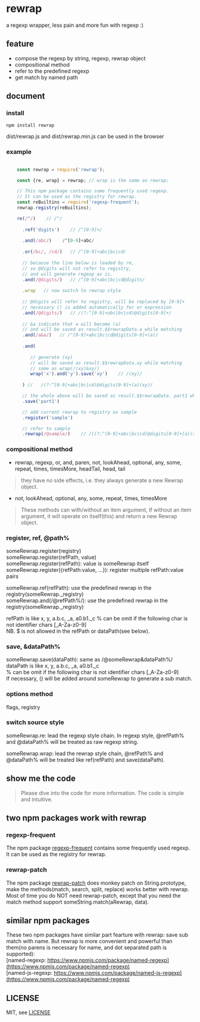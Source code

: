 # rewrap

a regexp wrapper, less pain and more fun with regexp :)

## feature

* compose the regexp by string, regexp, rewrap object
* compositional method
* refer to the predefined regexp
* get match by named path

## document
### install
`npm install rewrap`  

dist/rewrap.js and dist/rewrap.min.js can be used in the browser

### example

```js

    const rewrap = require('rewrap');

    const {re, wrap} = rewrap; // wrap is the same as rewrap;

    // This npm package contains some frequently used regexp.
    // It can be used as the registry for rewrap.
    const reBuiltins = require('regexp-frequent');
    rewrap.registry(reBuiltins);

    re(/^/)    // /^/
    
      .ref('digits')    // /^[0-9]+/
      
      .and(/abc/)    /^[0-9]+abc/
      
      .or(/bc/, /cd/)   // /^[0-9]+abc|bc|cd/
      
      // because the line below is leaded by re, 
      // so @digits will not refer to registry, 
      // and will generate regexp as is.
      .and(/@digits/)   // /^[0-9]+abc|bc|cd@digits/
            
      .wrap   // now switch to rewrap style
      
      // @digits will refer to registry, will be replaced by [0-9]+
      // necessary () is added automatically for or expression
      .and(/@digits/)   // /(?:^[0-9]+abc|bc|cd)@digits[0-9]+/
      
      // &a indicate that a will become (a) 
      // and will be saved as result.$$rewrapData.a while matching
      .and(/a&a/)   // /^[0-9]+abc|bc|cd@digits[0-9]+(a)/
       
      .and(
      
         // generate (xy)
         // will be saved as result.$$rewrapData.xy while matching
         // same as wrap(/(xy)&xy/)
         wrap('x').and('y').save('xy')    // /(xy)/
        
      ) //   /(?:^[0-9]+abc|bc|cd)@digits[0-9]+(a)(xy)/

      // the whole above will be saved as result.$$rewrapData. part1 while matching
      .save('part1')

      // add current rewrap to registry as sample
      .register('sample')

      // refer to sample
      .rewrap(/@sample/)    // /((?:^[0-9]+abc|bc|cd)@digits[0-9]+(a)(xy))((?:^[0-9]+abc|bc|cd)@digits[0-9]+(a)(xy))/

```

### compositional method

* rewrap, regexp, or, and, paren, not, lookAhead, optional, any, some, repeat, times, timesMore, headTail, head, tail
> they have no side effects, i.e. they always generate a new Rewrap object.
  

* not, lookAhead, optional, any, some, repeat, times, timesMore
> These methods can with/without an item argument, If without an item argument, it will operate on itself(this) and return a new Rewrap object.

### register, ref, @path%

someRewrap.register(registry)  
someRewrap.register(refPath, value)  
someRewrap.register(refPath): value is someRewrap itself  
someRewrap.register({refPath:value, ...}): register multiple refPath:value pairs  

someRewrap.ref(refPath): use the predefined rewrap in the registry(someRewrap._registry)  
someRewrap.and(/@refPath%/): use the predefined rewrap in the registry(someRewrap._registry)

refPath is like x, y, a.b.c, _a, a0.b1._c
% can be omit if the following char is not identifier chars [_A-Za-z0-9]  
NB. $ is not allowed in the refPath or dataPath(see below).  

### save, &dataPath%
someRewrap.save(dataPath): same as /@someRewrap&dataPath%/  
dataPath is like x, y, a.b.c, _a, a0.b1._c  
% can be omit if the following char is not identifier chars [_A-Za-z0-9]  
If necessary, () will be added around someRewrap to generate a sub match.

### options method
  flags, registry

### switch source style
someRewrap.re: lead the regexp style chain. In regexp style, @refPath% and @dataPath% will be treated as raw regexp string.

someRewrap.wrap: lead the rewrap style chain, @refPath% and @dataPath% will be treated like ref(refPath) and save(dataPath).

## show me the code

> Please dive into the code for more information. The code is simple and intuitive.

## two npm packages work with rewrap
### regexp-frequent
The npm package [regexp-frequent](https://github.com/taijiweb/regexp-frequent) contains some frequently used regexp. It can be used as the registry for rewrap.

### rewrap-patch
The npm package [rewrap-patch](https://github.com/taijiweb/rewrap-patch) does monkey patch on String.prototype, make the methods(match, search, split, replace) works better with rewrap. Most of time you do NOT need rewrap-patch, except that you need the match method support someString.match(aRewrap, data).

## similar npm packages
These two npm packages have similar part fearture with rewrap: save sub match with name. But rewrap is more convenient and powerful than them(no parens is necessary for name, and dot separated path is supported):  
[named-regexp:  https://www.npmjs.com/package/named-regexp](https://www.npmjs.com/package/named-regexp)  
[named-js-regexp:  https://www.npmjs.com/package/named-js-regexp](https://www.npmjs.com/package/named-regexp)  


## LICENSE
MIT, see [LICENSE](https://github.com/taijiweb/rewrap/blob/master/LICENSE)
